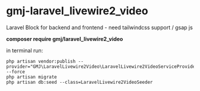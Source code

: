 # gmj-laravel_livewire2_video

Laravel Block for backend and frontend - need tailwindcss support / gsap js

**composer require gmj/laravel_livewire2_video**

in terminal run:

```
php artisan vendor:publish --provider="GMJ\LaravelLivewire2Video\LaravelLivewire2VideoServiceProvider" --force
php artisan migrate
php artisan db:seed --class=LaravelLivewire2VideoSeeder
```
